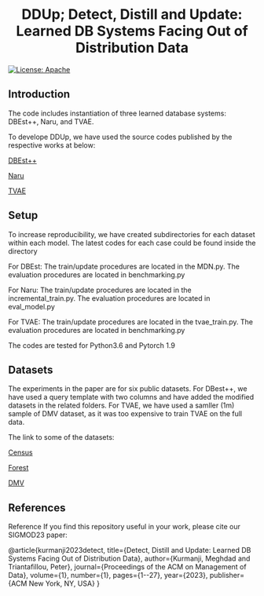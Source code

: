 <h1 align="center">DDUp; Detect, Distill and Update: Learned DB Systems Facing Out of Distribution Data</h1>

[![License: Apache](https://img.shields.io/badge/License-Apache-blue.svg)](https://opensource.org/licenses/Apache-2.0)

## Introduction
The code includes instantiation of three learned database systems: DBEst++, Naru, and TVAE.

To develope DDUp, we have used the source codes published by the respective works at below:

[DBEst++](https://github.com/qingzma/DBEstClient )

[Naru](https://github.com/naru-project/naru)

[TVAE](https://github.com/sdv-dev/CTGAN)


## Setup

To increase reproducibility, we have created subdirectories for each dataset within each model. The latest codes for each case could be found inside the directory

For DBEst: The train/update procedures are located in the MDN.py. The evaluation procedures are located in benchmarking.py

For Naru: The train/update procedures are located in the incremental_train.py. The evaluation procedures are located in eval_model.py

For TVAE: The train/update procedures are located in the tvae_train.py. The evaluation procedures are located in benchmarking.py

The codes are tested for Python3.6 and Pytorch 1.9

## Datasets
The experiments in the paper are for six public datasets. For DBest++, we have used a query template with two columns and have added the modified datasets in the related folders. For TVAE, we have used a samller (1m) sample of DMV dataset, as it was too expensive to train TVAE on the full data.

The link to some of the datasets:

[Census](https://archive.ics.uci.edu/ml/datasets/census+income)

[Forest](https://archive.ics.uci.edu/ml/datasets/covertype)

[DMV](https://www.dropbox.com/s/akviv6e9xi0tl00/Vehicle__Snowmobile__and_Boat_Registrations.csv)

## References

Reference
If you find this repository useful in your work, please cite our SIGMOD23 paper:

@article{kurmanji2023detect,
  title={Detect, Distill and Update: Learned DB Systems Facing Out of Distribution Data},
  author={Kurmanji, Meghdad and Triantafillou, Peter},
  journal={Proceedings of the ACM on Management of Data},
  volume={1},
  number={1},
  pages={1--27},
  year={2023},
  publisher={ACM New York, NY, USA}
}
